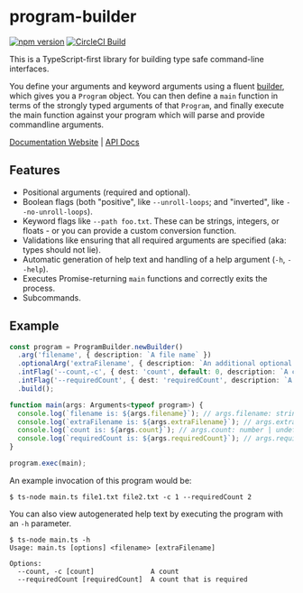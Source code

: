 # program-builder

[![npm version](https://badge.fury.io/js/%40wcauchois%2Fprogram-builder.svg)](https://badge.fury.io/js/%40wcauchois%2Fprogram-builder)
[![CircleCI Build](https://circleci.com/gh/wcauchois/program-builder.svg?style=svg)](https://circleci.com/gh/wcauchois/program-builder)

This is a TypeScript-first library for building type safe command-line interfaces.

You define your arguments and keyword arguments using a fluent [builder](https://en.wikipedia.org/wiki/Builder_pattern), which gives you a `Program` object. You can then define a `main` function in terms of the strongly typed arguments of that `Program`, and finally execute the main function against your program which will parse and provide commandline arguments.

[Documentation Website](https://program-builder.netlify.com) | [API Docs](https://program-builder.netlify.com/docs/api)

## Features

- Positional arguments (required and optional).
- Boolean flags (both "positive", like `--unroll-loops`; and "inverted", like `--no-unroll-loops`).
- Keyword flags like `--path foo.txt`. These can be strings, integers, or floats - or you can provide
  a custom conversion function.
- Validations like ensuring that all required arguments are specified (aka: types should not lie).
- Automatic generation of help text and handling of a help argument (`-h`, `--help`).
- Executes Promise-returning `main` functions and correctly exits the process.
- Subcommands.

## Example

```typescript
const program = ProgramBuilder.newBuilder()
  .arg('filename', { description: `A file name` })
  .optionalArg('extraFilename', { description: `An additional optional file name`})
  .intFlag('--count,-c', { dest: 'count', default: 0, description: `A count` })
  .intFlag('--requiredCount', { dest: 'requiredCount', description: `A count that is required` })
  .build();

function main(args: Arguments<typeof program>) {
  console.log(`filename is: ${args.filename}`); // args.filename: string
  console.log(`extraFilename is: ${args.extraFilename}`); // args.extraFilename: string | undefined
  console.log(`count is: ${args.count}`); // args.count: number | undefined
  console.log(`requiredCount is: ${args.requiredCount}`); // args.requiredCount: number
}

program.exec(main);
```

An example invocation of this program would be:

```
$ ts-node main.ts file1.txt file2.txt -c 1 --requiredCount 2
```

You can also view autogenerated help text by executing the program with an `-h` parameter.

```
$ ts-node main.ts -h
Usage: main.ts [options] <filename> [extraFilename]

Options:
  --count, -c [count]              A count
  --requiredCount [requiredCount]  A count that is required
```
